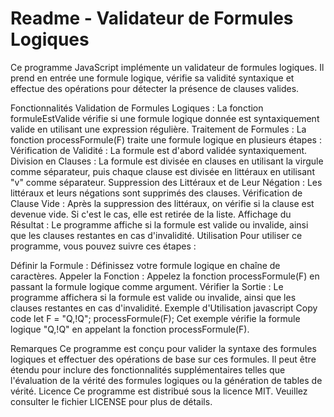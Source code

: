 <h1>Readme - Validateur de Formules Logiques</h1>
Ce programme JavaScript implémente un validateur de formules logiques. Il prend en entrée une formule logique, vérifie sa validité syntaxique et effectue des opérations pour détecter la présence de clauses valides.

Fonctionnalités
Validation de Formules Logiques : La fonction formuleEstValide vérifie si une formule logique donnée est syntaxiquement valide en utilisant une expression régulière.
Traitement de Formules : La fonction processFormule(F) traite une formule logique en plusieurs étapes :
Vérification de Validité : La formule est d'abord validée syntaxiquement.
Division en Clauses : La formule est divisée en clauses en utilisant la virgule comme séparateur, puis chaque clause est divisée en littéraux en utilisant "v" comme séparateur.
Suppression des Littéraux et de Leur Négation : Les littéraux et leurs négations sont supprimés des clauses.
Vérification de Clause Vide : Après la suppression des littéraux, on vérifie si la clause est devenue vide. Si c'est le cas, elle est retirée de la liste.
Affichage du Résultat : Le programme affiche si la formule est valide ou invalide, ainsi que les clauses restantes en cas d'invalidité.
Utilisation
Pour utiliser ce programme, vous pouvez suivre ces étapes :

Définir la Formule : Définissez votre formule logique en chaîne de caractères.
Appeler la Fonction : Appelez la fonction processFormule(F) en passant la formule logique comme argument.
Vérifier la Sortie : Le programme affichera si la formule est valide ou invalide, ainsi que les clauses restantes en cas d'invalidité.
Exemple d'Utilisation
javascript
Copy code
let F = "Q,!Q";
processFormule(F);
Cet exemple vérifie la formule logique "Q,!Q" en appelant la fonction processFormule(F).

Remarques
Ce programme est conçu pour valider la syntaxe des formules logiques et effectuer des opérations de base sur ces formules.
Il peut être étendu pour inclure des fonctionnalités supplémentaires telles que l'évaluation de la vérité des formules logiques ou la génération de tables de vérité.
Licence
Ce programme est distribué sous la licence MIT. Veuillez consulter le fichier LICENSE pour plus de détails.

